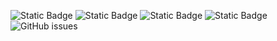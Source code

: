 ![Static Badge](https://img.shields.io/badge/blacklists-60-000000) ![Static Badge](https://img.shields.io/badge/blacklisted-2988596-cc0000) ![Static Badge](https://img.shields.io/badge/whitelisted-2244-00CC00) ![Static Badge](https://img.shields.io/badge/streaming_blacklist-28107-000000) ![GitHub issues](https://img.shields.io/github/issues/fabriziosalmi/blacklists)
